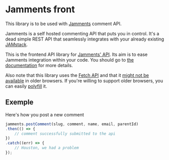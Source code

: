 # Jamments front
This library is to be used with [Jamments](https://github.com/Buzut/jamments) comment API.

Jamments is a self hosted commenting API that puts you in control. It's a dead simple REST API that seamlessly integrates with your already existing [JAMstack](https://jamstack.org/).

This is the frontend API library for [Jamments' API](https://buzut.github.io/jamments/api/). Its aim is to ease Jamments integration within your code. You should go to [the documentation](https://buzut.github.io/jamments-front/) for more details.

Also note that this library uses the [Fetch API](https://developer.mozilla.org/en-US/docs/Web/API/Fetch_API) and that it [might not be available](https://caniuse.com/#feat=fetch) in older browsers. If you're willing to support older browsers, you can easily [polyfill](https://github.com/github/fetch) it.

## Exemple
Here's how you post a new comment
```javascript
jamments.postComment(slug, comment, name, email, parentId)
.then(() => {
    // comment successfully submitted to the api
})
.catch((err) => {
    // Houston, we had a problem
});
```
